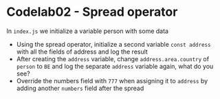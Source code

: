 # Codelab02 - Spread operator

In `index.js` we initialize a variable person with some data

- Using the spread operator, initialize a second variable `const address` with all the fields of address and log the result
- After creating the `address` variable, change `address.area.country` of `person` to `BE` and log the separate `address` variable again, what do you see?
- Override the numbers field with `777` when assigning it to `address` by adding another `numbers` field after the spread
